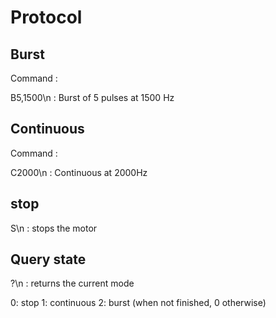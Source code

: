 # Protocol

## Burst

Command :

B5,1500\n : Burst of 5 pulses at 1500 Hz

## Continuous

Command :

C2000\n : Continuous at 2000Hz

## stop

S\n : stops the motor

## Query state

?\n : returns the current mode

0: stop
1: continuous
2: burst (when not finished, 0 otherwise)
